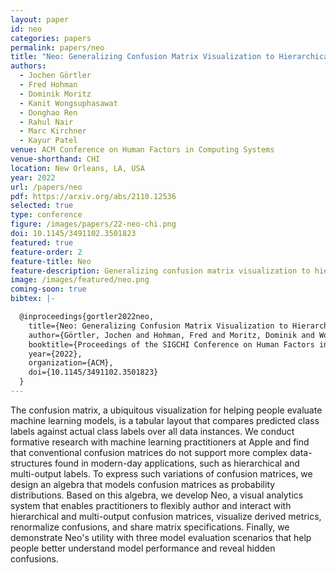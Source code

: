 ```yaml
---
layout: paper
id: neo
categories: papers
permalink: papers/neo
title: "Neo: Generalizing Confusion Matrix Visualization to Hierarchical and Multi-Output Labels"
authors: 
  - Jochen Görtler
  - Fred Hohman
  - Dominik Moritz
  - Kanit Wongsuphasawat
  - Donghao Ren
  - Rahul Nair
  - Marc Kirchner
  - Kayur Patel
venue: ACM Conference on Human Factors in Computing Systems
venue-shorthand: CHI
location: New Orleans, LA, USA
year: 2022
url: /papers/neo
pdf: https://arxiv.org/abs/2110.12536
selected: true
type: conference
figure: /images/papers/22-neo-chi.png
doi: 10.1145/3491102.3501823
featured: true
feature-order: 2
feature-title: Neo
feature-description: Generalizing confusion matrix visualization to hierarchical and multi-output labels
image: /images/featured/neo.png
coming-soon: true
bibtex: |-

  @inproceedings{gortler2022neo,
    title={Neo: Generalizing Confusion Matrix Visualization to Hierarchical and Multi-Output Labels},
    author={Görtler, Jochen and Hohman, Fred and Moritz, Dominik and Wongsuphasawat, Kanit and Ren, Donghao and Nair, Rahul and Kirchner, Marc and Patel, Kayur},
    booktitle={Proceedings of the SIGCHI Conference on Human Factors in Computing Systems},
    year={2022},
    organization={ACM},
    doi={10.1145/3491102.3501823}
  }
---
```

    
The confusion matrix, a ubiquitous visualization for helping people evaluate machine learning models, is a tabular layout that compares predicted class labels against actual class labels over all data instances.
We conduct formative research with machine learning practitioners at Apple and find that conventional confusion matrices do not support more complex data-structures found in modern-day applications, such as hierarchical and multi-output labels.
To express such variations of confusion matrices, we design an algebra that models confusion matrices as probability distributions.
Based on this algebra, we develop Neo, a visual analytics system that enables practitioners to flexibly author and interact with hierarchical and multi-output confusion matrices, visualize derived metrics, renormalize confusions, and share matrix specifications.
Finally, we demonstrate Neo's utility with three model evaluation scenarios that help people better understand model performance and reveal hidden confusions.
